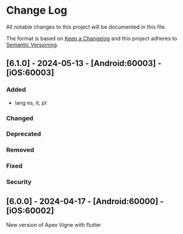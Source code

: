 
# Change Log
All notable changes to this project will be documented in this file.
 
The format is based on [Keep a Changelog](http://keepachangelog.com/)
and this project adheres to [Semantic Versioning](http://semver.org/).
 
## [6.1.0] - 2024-05-13 - [Android:60003] - [iOS:60003]
### Added
- lang es, it, pt
### Changed
### Deprecated
### Removed
### Fixed
### Security
 
## [6.0.0] - 2024-04-17 - [Android:60000] - [iOS:60002]
New version of Apex Vigne with flutter